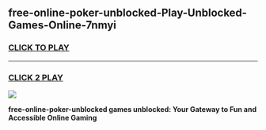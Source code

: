 
## free-online-poker-unblocked-Play-Unblocked-Games-Online-7nmyi
<h3>
<a href="https://premium76.site?title=free-online-poker-unblocked&ref=25A">CLICK TO PLAY</a></h3>
<hr>

<h3>
<a href="https://premium76.site?title=free-online-poker-unblocked&ref=25A">CLICK 2 PLAY</a>
  
</h3>

<a href="https://premium76.site?title=free-online-poker-unblocked&ref=25A"><img src="https://clearcache.store/games.png"></a>


**free-online-poker-unblocked games unblocked: Your Gateway to Fun and Accessible Online Gaming**
